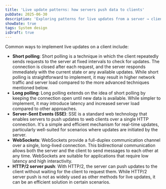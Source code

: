 ```yaml
---
title: 'Live update patterns: how servers push data to clients'
pubDate: 2025-06-30
description: 'Exploring patterns for live updates from a server → client-side web application.'
showDate: true
tags: System design
isDraft: true
---
```


Common ways to implement live updates on a client include:

- **Short polling**: Short polling is a technique in which the client repeatedly sends requests to the server at fixed intervals to check for updates. The connection is closed after each request, and the server responds immediately with the current state or any available updates. While short polling is straightforward to implement, it may result in higher network traffic and server load compared to the more advanced techniques mentioned below.
- **Long polling**: Long polling extends on the idea of short polling by keeping the connection open until new data is available. While simpler to implement, it may introduce latency and increased server load compared to other approaches.
- **Server-Sent Events (SSE)**: SSE is a standard web technology that enables servers to push updates to web clients over a single HTTP connection. It's a simple and efficient mechanism for real-time updates, particularly well-suited for scenarios where updates are initiated by the server.
- **WebSockets**: WebSockets provide a full-duplex communication channel over a single, long-lived connection. This bidirectional communication allows both the server and the client to send messages to each other at any time. WebSockets are suitable for applications that require low latency and high interactivity.
- **HTTP/2 server push**: With HTTP/2, the server can push updates to the client without waiting for the client to request them. While HTTP/2 server push is not as widely used as other methods for live updates, it can be an efficient solution in certain scenarios.
